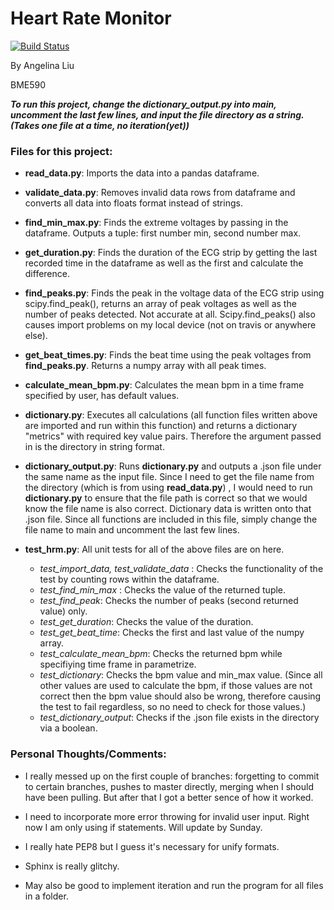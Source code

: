# Heart Rate Monitor

[![Build Status](https://travis-ci.org/Geli25/bme590hrm.svg?branch=master)](https://travis-ci.org/Geli25/bme590hrm)

By Angelina Liu

BME590

***To run this project, change the dictionary_output.py into main, uncomment the last few lines,
and input the file directory as a string. (Takes one file at a time, no iteration(yet))***

### Files for this project:

- **read_data.py**: Imports the data into a pandas dataframe.

- **validate_data.py**: Removes invalid data rows from dataframe and 
converts all data into floats format instead of strings. 

- **find_min_max.py**: Finds the extreme voltages by passing in the dataframe.
Outputs a tuple: first number min, second number max.

- **get_duration.py**: Finds the duration of the ECG strip by getting the last
recorded time in the dataframe as well as the first and calculate the difference.

- **find_peaks.py**: Finds the peak in the voltage data of the ECG strip
using scipy.find_peak(), returns an array of peak voltages as well as the number of peaks detected. Not accurate at all. Scipy.find_peaks() also causes import
problems on my local device (not on travis or anywhere else).

- **get_beat_times.py**: Finds the beat time using the peak voltages from **find_peaks.py**. Returns a
numpy array with all peak times.

- **calculate_mean_bpm.py**: Calculates the mean bpm in a time frame specified by user, has default values.

- **dictionary.py**: Executes all calculations (all function files written above
 are imported and run within this function) and returns a dictionary "metrics" with required
 key value pairs. Therefore the argument passed in is the directory in string format.
 
 - **dictionary_output.py**: Runs **dictionary.py** and outputs a .json file under the same
 name as the input file. Since I need to get the file name from the directory (which is from using **read_data.py**)
, I would need to run **dictionary.py** to ensure that the file path is correct so that we would know
the file name is also correct. Dictionary data is written onto that .json file. Since all functions are included
in this file, simply change the file name to main and uncomment the last few lines.

- **test_hrm.py**: All unit tests for all of the above files are on here.
    * *test_import_data, test_validate_data* : Checks the functionality of the test by
    counting rows within the dataframe.
    * *test_find_min_max* : Checks the value of the returned tuple.
    * *test_find_peak*: Checks the number of peaks (second returned value) only.
    * *test_get_duration*: Checks the value of the duration.
    * *test_get_beat_time*: Checks the first and last value of the numpy array.
    * *test_calculate_mean_bpm*:  Checks the returned bpm while specifiying time frame in parametrize.
    * *test_dictionary*: Checks the bpm value and min_max value. (Since all other values are used to calculate the bpm, if those values are not correct
    then the bpm value should also be wrong, therefore causing the test to fail regardless, so no need to check for those values.)
    * *test_dictionary_output*: Checks if the .json file exists in the directory via a boolean.
    
### Personal Thoughts/Comments:
* I really messed up on the first couple of branches: forgetting to commit to certain branches, pushes to master directly, merging 
when I should have been pulling. But after that I got a better sence of how it worked.

* I need to incorporate more error throwing for invalid user input. Right now I
am only using if statements. Will update by Sunday.

* I really hate PEP8 but I guess it's necessary for unify formats.

* Sphinx is really glitchy.

* May also be good to implement iteration and run the program for all files in a folder.